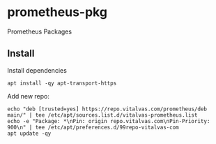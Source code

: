 # prometheus-pkg
Prometheus Packages

## Install

Install dependencies

```shell
apt install -qy apt-transport-https
```

Add new repo:

```shell
echo "deb [trusted=yes] https://repo.vitalvas.com/prometheus/deb main/" | tee /etc/apt/sources.list.d/vitalvas-prometheus.list
echo -e "Package: *\nPin: origin repo.vitalvas.com\nPin-Priority: 900\n" | tee /etc/apt/preferences.d/99repo-vitalvas-com
apt update -qy
```
